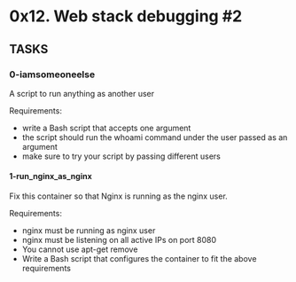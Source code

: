 # 0x12. Web stack debugging #2

## TASKS

### 0-iamsomeoneelse

A script to run anything as another user

Requirements:

- write a Bash script that accepts one argument
- the script should run the whoami command under the user passed as an argument
- make sure to try your script by passing different users

#### 1-run_nginx_as_nginx

Fix this container so that Nginx is running as the nginx user.

Requirements:

- nginx must be running as nginx user
- nginx must be listening on all active IPs on port 8080
- You cannot use apt-get remove
- Write a Bash script that configures the container to fit the above requirements

